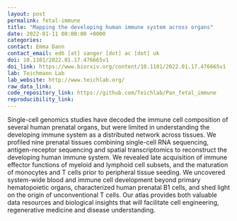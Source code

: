 ```yaml
---
layout: post
permalink: fetal-immune
title: "Mapping the developing human immune system across organs"
date: 2022-01-11 00:00:00 +0000
categories: 
contact: Emma Dann
contact_email: ed6 [at] sanger [dot] ac [dot] uk
doi: 10.1101/2022.01.17.476665v1
doi_link: https://www.biorxiv.org/content/10.1101/2022.01.17.476665v1
lab: Teichmann Lab
lab_website: http://www.teichlab.org/
raw_data_link: 
code_repository_link: https://github.com/Teichlab/Pan_fetal_immune
reproducibility_link:
---
```

Single-cell genomics studies have decoded the immune cell composition of several human prenatal organs, but were limited in understanding the developing immune system as a distributed network across tissues. We profiled nine prenatal tissues combining single-cell RNA sequencing, antigen-receptor sequencing and spatial transcriptomics to reconstruct the developing human immune system. We revealed late acquisition of immune effector functions of myeloid and lymphoid cell subsets, and the maturation of monocytes and T cells prior to peripheral tissue seeding. We uncovered system-wide blood and immune cell development beyond primary hematopoietic organs, characterized human prenatal B1 cells, and shed light on the origin of unconventional T cells. Our atlas provides both valuable data resources and biological insights that will facilitate cell engineering, regenerative medicine and disease understanding. 